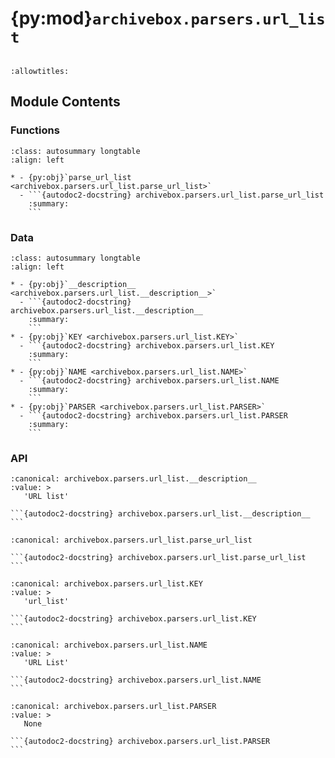 # {py:mod}`archivebox.parsers.url_list`

```{py:module} archivebox.parsers.url_list
```

```{autodoc2-docstring} archivebox.parsers.url_list
:allowtitles:
```

## Module Contents

### Functions

````{list-table}
:class: autosummary longtable
:align: left

* - {py:obj}`parse_url_list <archivebox.parsers.url_list.parse_url_list>`
  - ```{autodoc2-docstring} archivebox.parsers.url_list.parse_url_list
    :summary:
    ```
````

### Data

````{list-table}
:class: autosummary longtable
:align: left

* - {py:obj}`__description__ <archivebox.parsers.url_list.__description__>`
  - ```{autodoc2-docstring} archivebox.parsers.url_list.__description__
    :summary:
    ```
* - {py:obj}`KEY <archivebox.parsers.url_list.KEY>`
  - ```{autodoc2-docstring} archivebox.parsers.url_list.KEY
    :summary:
    ```
* - {py:obj}`NAME <archivebox.parsers.url_list.NAME>`
  - ```{autodoc2-docstring} archivebox.parsers.url_list.NAME
    :summary:
    ```
* - {py:obj}`PARSER <archivebox.parsers.url_list.PARSER>`
  - ```{autodoc2-docstring} archivebox.parsers.url_list.PARSER
    :summary:
    ```
````

### API

````{py:data} __description__
:canonical: archivebox.parsers.url_list.__description__
:value: >
   'URL list'

```{autodoc2-docstring} archivebox.parsers.url_list.__description__
```

````

````{py:function} parse_url_list(text_file: typing.IO[str], **_kwargs) -> typing.Iterable[archivebox.index.schema.Link]
:canonical: archivebox.parsers.url_list.parse_url_list

```{autodoc2-docstring} archivebox.parsers.url_list.parse_url_list
```
````

````{py:data} KEY
:canonical: archivebox.parsers.url_list.KEY
:value: >
   'url_list'

```{autodoc2-docstring} archivebox.parsers.url_list.KEY
```

````

````{py:data} NAME
:canonical: archivebox.parsers.url_list.NAME
:value: >
   'URL List'

```{autodoc2-docstring} archivebox.parsers.url_list.NAME
```

````

````{py:data} PARSER
:canonical: archivebox.parsers.url_list.PARSER
:value: >
   None

```{autodoc2-docstring} archivebox.parsers.url_list.PARSER
```

````
